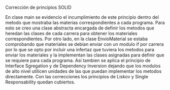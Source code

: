 Corrección de principios SOLID

En clase main se evidencio el incumplimiento de este principio dentro del metodo que mostraba las materias correspondientes a cada programa. Para esto se creo una clase abstracta encargada de definir los metodos 
que heredan las clases de cada carrera para obtener los materiales correspondientes. Por otro lado, en la clase EnvioMaterial se estaba comprobando que materiales se debían enviar con un modulo if por carrera por lo que se opto por incluir una infertaz que tuviera los metodos para enviar los materiales y la implementan las clases asignadas para definir que se requiere para cada programa. Así tambien se aplica el principio de Interface Sgregation y de Dependency Inversion dejando que los modulos de alto nivel utilicen unidades de las que puedan implementar los metodos directamente. Con las correcciones los principios de Liskov y Single Responsability quedan cubiertos.
